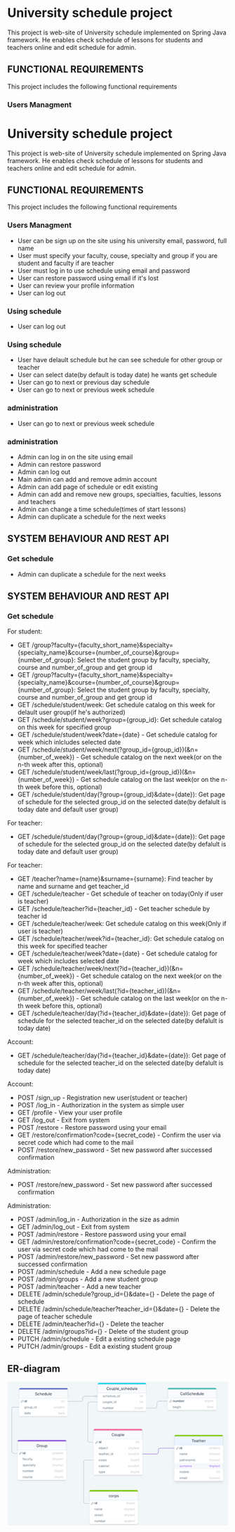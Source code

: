 # University schedule project

This project is web-site of University schedule implemented on Spring Java framework. He enables check schedule of lessons for students and teachers online and edit schedule for admin.

## FUNCTIONAL REQUIREMENTS

This project includes the following functional requirements

### Users Managment
# University schedule project

This project is web-site of University schedule implemented on Spring Java framework. He enables check schedule of lessons for students and teachers online and edit schedule for admin.

## FUNCTIONAL REQUIREMENTS

This project includes the following functional requirements

### Users Managment
- User can be sign up on the site using his university email, password, full name
- User must specify your faculty, couse, specialty and group if you are student and faculty if are teacher
- User must log in to use schedule using email and password
- User can restore password using email if it's lost
- User can review your profile information
- User can log out

### Using schedule
- User can log out

### Using schedule
- User have delault schedule but he can see schedule for other group or teacher
- User can select date(by default is today date) he wants get schedule
- User can go to next or previous day schedule
- User can go to next or previous week schedule

### administration
- User can go to next or previous week schedule

### administration
- Admin can log in on the site using email
- Admin can restore password
- Admin can log out
- Main admin can add and remove admin account
- Admin can add page of schedule or edit existing
- Admin can add and remove new groups, specialties, faculties, lessons and teachers
- Admin can change a time schedule(times of start lessons)
- Admin can duplicate a schedule for the next weeks

## SYSTEM BEHAVIOUR AND REST API

### Get schedule
- Admin can duplicate a schedule for the next weeks

## SYSTEM BEHAVIOUR AND REST API

### Get schedule
For student:
- GET /group?faculty={faculty_short_name}&specialty={specialty_name}&course={number_of_course}&group={number_of_group}:
  Select the student group by faculty, specialty, course and number_of_group and get group id
- GET /group?faculty={faculty_short_name}&specialty={specialty_name}&course={number_of_course}&group={number_of_group}:
  Select the student group by faculty, specialty, course and number_of_group and get group id
- GET /schedule/student/week: Get schedule catalog on this week for delault user group(if he's authorized)
- GET /schedule/student/week?group={group_id}: Get schedule catalog on this week for specified group
- GET /schedule/student/week?date={date} - Get schedule catalog for week which inlcludes selected date
- GET /schedule/student/week/next(?group_id={group_id})(&n={number_of_week}) - Get schedule catalog on the next week(or on the n-th week after this, optional)
- GET /schedule/student/week/last(?group_id={group_id})(&n={number_of_week}) - Get schedule catalog on the last week(or on the n-th week before this, optional)
- GET /schedule/student/day(?group={group_id}&date={date}): Get page of schedule for the selected group_id on the selected date(by defalult is today date and default user group)

For teacher:
- GET /schedule/student/day(?group={group_id}&date={date}): Get page of schedule for the selected group_id on the selected date(by defalult is today date and default user group)

For teacher:
- GET /teacher?name={name}&surname={surname}: Find teacher by name and surname and get teacher_id
- GET /schedule/teacher - Get schedule of teacher on today(Only if user is teacher)
- GET /schedule/teacher?id={teacher_id} - Get teacher schedule by teacher id
- GET /schedule/teacher/week: Get schedule catalog on this week(Only if user is teacher)
- GET /schedule/teacher/week?id={teacher_id}: Get schedule catalog on this week for specified teacher
- GET /schedule/teacher/week?date={date} - Get schedule catalog for week which includes selected date
- GET /schedule/teacher/week/next(?id={teacher_id})(&n={number_of_week}) - Get schedule catalog on the next week(or on the n-th week after this, optional)
- GET /schedule/teacher/week/last(?id={teacher_id})(&n={number_of_week}) - Get schedule catalog on the last week(or on the n-th week before this, optional)
- GET /schedule/teacher/day(?id={teacher_id}&date={date}): Get page of schedule for the selected teacher_id on the selected date(by defalult is today date)

Account:
- GET /schedule/teacher/day(?id={teacher_id}&date={date}): Get page of schedule for the selected teacher_id on the selected date(by defalult is today date)

Account:
- POST /sign_up - Registration new user(student or teacher)
- POST /log_in - Authorization in the system as simple user
- GET /profile - View your user profile
- GET /log_out - Exit from system
- POST /restore - Restore password using your email
- GET /restore/confirmation?code={secret_code} - Confirm the user via secret code which had come to the mail
- POST /restore/new_password - Set new password after successed confirmation

Administration:
- POST /restore/new_password - Set new password after successed confirmation

Administration:
- POST /admin/log_in - Authorization in the size as admin
- GET /admin/log_out - Exit from system
- POST /admin/restore - Restore password using your email
- GET /admin/restore/confirmation?code={secret_code} - Confirm the user via secret code which had come to the mail
- POST /admin/restore/new_password - Set new password after successed confirmation
- POST /admin/schedule - Add a new schedule page
- POST /admin/groups - Add a new student group
- POST /admin/teacher - Add a new teacher
- DELETE /admin/schedule?group_id={}&date={} - Delete the page of schedule
- DELETE /admin/schedule/teacher?teacher_id={}&date={} - Delete the page of teacher schedule
- DELETE /admin/teacher?id={} - Delete the teacher
- DELETE /admin/groups?id={} - Delete of the student group
- PUTCH /admin/schedule - Edit a existing schedule page
- PUTCH /admin/groups - Edit a existing student group


## ER-diagram
![ER-diagram](https://github.com/taras123programmer/springProject/blob/main/ERD.png)
